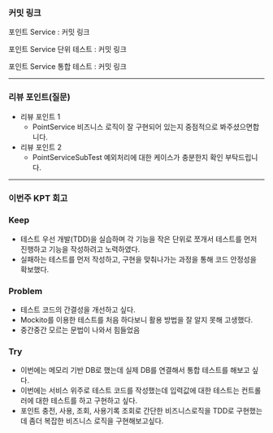 ### **커밋 링크**
<!-- 
좋은 피드백을 받기 위해 가장 중요한 것은 코드를 작성할 때 커밋을 작업 단위로 잘 쪼개는 것입니다.
모든 작업을 하나의 커밋에 진행하고 PR을 하면 구조 파악에 많은 시간을 소모하기 때문에 절대로
좋은 피드백을 받을 수 없습니다.


필수 양식)
Step1 TDD 연습해보기 : 커밋 링크

예시)
동시성 처리 : c83845
동시성 테스트 코드 : d93ji3
-->
포인트 Service : 커밋 링크

포인트 Service 단위 테스트 : 커밋 링크

포인트 Service 통합 테스트 : 커밋 링크


---
### **리뷰 포인트(질문)**
- 리뷰 포인트 1
  - PointService 비즈니스 로직이 잘 구현되어 있는지 중점적으로 봐주셨으면합니다.
- 리뷰 포인트 2
  - PointServiceSubTest 예외처리에 대한 케이스가 충분한지 확인 부탁드립니다.
<!-- - 리뷰어가 특히 확인해야 할 부분이나 신경 써야 할 코드가 있다면 명확히 작성해주세요.(최대 2개)

  
  좋은 예:
  - `ErrorMessage` 컴포넌트의 상태 업데이트 로직이 적절한지 검토 부탁드립니다.
  - 추가한 유닛 테스트(`LoginError.test.js`)의 테스트 케이스가 충분한지 확인 부탁드립니다.

  나쁜 예:
  - 개선사항을 알려주세요.
  - 코드 전반적으로 봐주세요.
  - 뭘 질문할지 모르겠어요. -->
---
### **이번주 KPT 회고**

### Keep
- 테스트 우선 개발(TDD)을 실습하며 각 기능을 작은 단위로 쪼개서 테스트를 먼저 진행하고 기능을 작성하려고 노력하였다.
- 실패하는 테스트를 먼저 작성하고, 구현을 맞춰나가는 과정을 통해 코드 안정성을 확보했다.

### Problem
- 테스트 코드의 간결성을 개선하고 싶다.
- Mockito를 이용한 테스트를 처음 하다보니 활용 방법을 잘 알지 못해 고생했다.
- 중간중간 모르는 문법이 나와서 힘들었음


### Try
- 이번에는 메모리 기반 DB로 했는데 실제 DB를 연결해서 통합 테스트를 해보고 싶다.
- 이번에는 서비스 위주로 테스트 코드를 작성했는데 입력값에 대한 테스트는 컨트롤러에 대한 테스트를 하고 구현하고 싶다.
- 포인트 충전, 사용, 조회, 사용기록 조회로 간단한 비즈니스로직을 TDD로 구현했는데 좀더 복잡한 비즈니스 로직을 구현해보고싶다.

